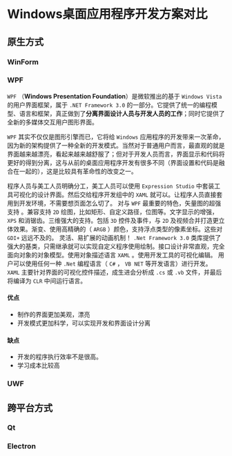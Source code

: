# Windows桌面应用程序开发方案对比

## 原生方式

### WinForm

### WPF

`WPF` （**Windows Presentation Foundation**）是微软推出的基于 `Windows Vista` 的用户界面框架，属于 `.NET Framework 3.0` 的一部分。它提供了统一的编程模型、语言和框架，真正做到了**分离界面设计人员与开发人员的工作**；同时它提供了全新的多媒体交互用户图形界面。

`WPF` 其实不仅仅是图形引擎而已，它将给 `Windows` 应用程序的开发带来一次革命，因为新的架构提供了一种全新的开发模式。当然对于普通用户而言，最直观的就是界面越来越漂亮，看起来越来越舒服了；但对于开发人员而言，界面显示和代码将更好的得到分离，这与从前的桌面应用程序开发有很多不同（界面设置和代码是融合在一起的），这是比较具有革命性的改变之一。

程序人员与美工人员明确分工，美工人员可以使用 `Expression Studio` 中套装工具可视化的设计界面。然后交给程序开发组中的 `XAML` 就可以。让程序人员直接套用到开发环境，不需要想页面怎么切了。 对与 `WPF` 最重要的特色，矢量图的超强支持 。兼容支持 `2D` 绘图，比如矩形、自定义路径，位图等。文字显示的增强， `XPS` 和消锯齿。三维强大的支持。包括 `3D` 控件及事件，与 `2D` 及视频合并打造更立 体效果。渐变、使用高精确的（ `ARGB` ）颜色，支持浮点类型的像素坐标。这些对 `GDI+` 远远不及的。 灵活、易扩展的动画机制！ `.Net Framework 3.0` 类库提供了强大的基类，只需继承就可以实现自定义程序使用绘制。接口设计非常直观，完全面向对象的对象模型。使用对象描述语言 `XAML` 。使用开发工具的可视化编辑。 用户可以使用任何一种 `.Net` 编程语言（ `C#` ， `VB NET` 等开发语言）进行开发。 `XAML` 主要针对界面的可视化控件描述，成生进会分析成 `.cs` 或 `.vb` 文件，并最后将编译为 `CLR` 中间运行语言。

#### 优点

* 制作的界面更加美观，漂亮
* 开发模式更加科学，可以实现开发和界面设计分离

#### 缺点

* 开发的程序执行效率不是很高。
* 学习成本比较高

### UWF

## 跨平台方式

### Qt

### Electron
